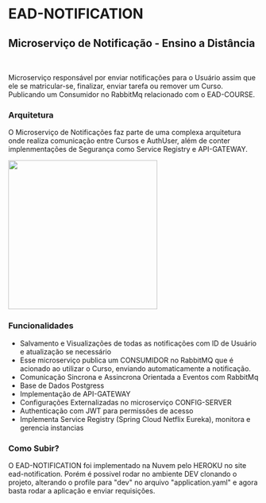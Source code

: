 <h1>EAD-NOTIFICATION</h1>
<h2>Microserviço de Notificação - Ensino a Distância </h2>
<br>

<p>Microserviço responsável por enviar notificações para o Usuário assim que ele se matricular-se, finalizar, enviar tarefa ou remover um Curso. Publicando um Consumidor no RabbitMq relacionado com o EAD-COURSE.</p>

<h3>Arquitetura</h3>
<p>O Microserviço de Notificações faz parte de uma complexa arquitetura onde realiza comunicação entre Cursos e AuthUser, além de conter implenmentações de Segurança como Service Registry e API-GATEWAY.</p>
<img height="300em" src="https://github.com/adrianmuniz/ead_course/blob/course-v2/arquitetura_course.png"/>

<h3>Funcionalidades</h3>
<ul>
    <li>Salvamento e Visualizações de todas as notificações com ID de Usuário e atualização se necessário</li>
    <li>Esse microserviço publica um CONSUMIDOR no RabbitMQ que é acionado ao utilizar o Curso, enviando automaticamente a notificação.</li>
    <li>Comunicação Sincrona e Assincrona Orientada a Eventos com RabbitMq</li>
    <li>Base de Dados Postgress</li>
    <li>Implementação de API-GATEWAY</li>
    <li>Configurações Externalizadas no microserviço CONFIG-SERVER</li>
    <li>Authenticação com JWT para permissões de acesso</li>
    <li>Implementa Service Registry (Spring Cloud Netflix Eureka), monitora e gerencia instancias</li>
</ul>

<h3>Como Subir?</h3>
<p>O EAD-NOTIFICATION foi implementado na Nuvem pelo HEROKU no site ead-notification. Porém é possivel rodar no ambiente DEV clonando o projeto, alterando o profile para "dev" no arquivo "application.yaml" e agora basta rodar a aplicação e enviar requisições.</p>
